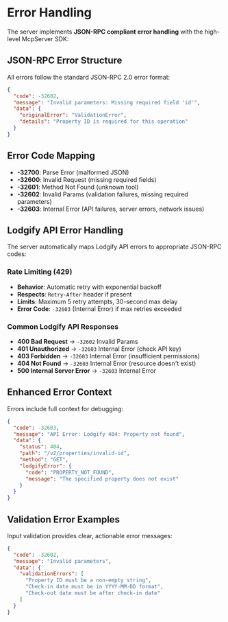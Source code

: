 # Error Handling

The server implements **JSON-RPC compliant error handling** with the high-level McpServer SDK:

## JSON-RPC Error Structure
All errors follow the standard JSON-RPC 2.0 error format:
```json
{
  "code": -32602,
  "message": "Invalid parameters: Missing required field 'id'",
  "data": {
    "originalError": "ValidationError",
    "details": "Property ID is required for this operation"
  }
}
```

## Error Code Mapping
- **-32700**: Parse Error (malformed JSON)
- **-32600**: Invalid Request (missing required fields)
- **-32601**: Method Not Found (unknown tool)
- **-32602**: Invalid Params (validation failures, missing required parameters)
- **-32603**: Internal Error (API failures, server errors, network issues)

## Lodgify API Error Handling
The server automatically maps Lodgify API errors to appropriate JSON-RPC codes:

### Rate Limiting (429)
- **Behavior**: Automatic retry with exponential backoff
- **Respects**: `Retry-After` header if present
- **Limits**: Maximum 5 retry attempts, 30-second max delay
- **Error Code**: `-32603` (Internal Error) if max retries exceeded

### Common Lodgify API Responses
- **400 Bad Request** → `-32602` Invalid Params
- **401 Unauthorized** → `-32603` Internal Error (check API key)
- **403 Forbidden** → `-32603` Internal Error (insufficient permissions)
- **404 Not Found** → `-32603` Internal Error (resource doesn't exist)
- **500 Internal Server Error** → `-32603` Internal Error

## Enhanced Error Context
Errors include full context for debugging:
```json
{
  "code": -32603,
  "message": "API Error: Lodgify 404: Property not found",
  "data": {
    "status": 404,
    "path": "/v2/properties/invalid-id",
    "method": "GET",
    "lodgifyError": {
      "code": "PROPERTY_NOT_FOUND",
      "message": "The specified property does not exist"
    }
  }
}
```

## Validation Error Examples
Input validation provides clear, actionable error messages:
```json
{
  "code": -32602,
  "message": "Invalid parameters",
  "data": {
    "validationErrors": [
      "Property ID must be a non-empty string",
      "Check-in date must be in YYYY-MM-DD format",
      "Check-out date must be after check-in date"
    ]
  }
}
```